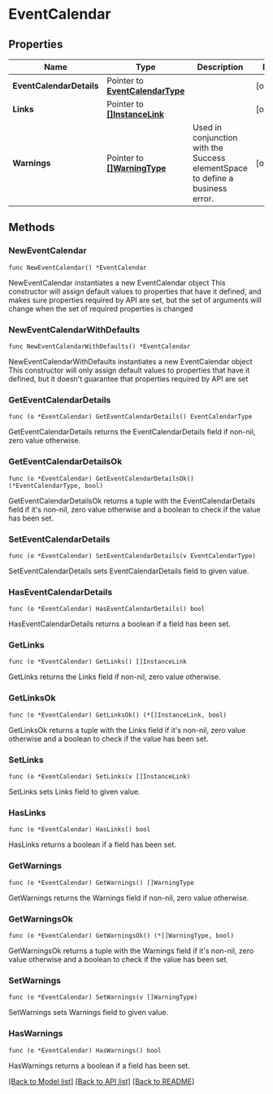 # EventCalendar

## Properties

Name | Type | Description | Notes
------------ | ------------- | ------------- | -------------
**EventCalendarDetails** | Pointer to [**EventCalendarType**](EventCalendarType.md) |  | [optional] 
**Links** | Pointer to [**[]InstanceLink**](InstanceLink.md) |  | [optional] 
**Warnings** | Pointer to [**[]WarningType**](WarningType.md) | Used in conjunction with the Success elementSpace to define a business error. | [optional] 

## Methods

### NewEventCalendar

`func NewEventCalendar() *EventCalendar`

NewEventCalendar instantiates a new EventCalendar object
This constructor will assign default values to properties that have it defined,
and makes sure properties required by API are set, but the set of arguments
will change when the set of required properties is changed

### NewEventCalendarWithDefaults

`func NewEventCalendarWithDefaults() *EventCalendar`

NewEventCalendarWithDefaults instantiates a new EventCalendar object
This constructor will only assign default values to properties that have it defined,
but it doesn't guarantee that properties required by API are set

### GetEventCalendarDetails

`func (o *EventCalendar) GetEventCalendarDetails() EventCalendarType`

GetEventCalendarDetails returns the EventCalendarDetails field if non-nil, zero value otherwise.

### GetEventCalendarDetailsOk

`func (o *EventCalendar) GetEventCalendarDetailsOk() (*EventCalendarType, bool)`

GetEventCalendarDetailsOk returns a tuple with the EventCalendarDetails field if it's non-nil, zero value otherwise
and a boolean to check if the value has been set.

### SetEventCalendarDetails

`func (o *EventCalendar) SetEventCalendarDetails(v EventCalendarType)`

SetEventCalendarDetails sets EventCalendarDetails field to given value.

### HasEventCalendarDetails

`func (o *EventCalendar) HasEventCalendarDetails() bool`

HasEventCalendarDetails returns a boolean if a field has been set.

### GetLinks

`func (o *EventCalendar) GetLinks() []InstanceLink`

GetLinks returns the Links field if non-nil, zero value otherwise.

### GetLinksOk

`func (o *EventCalendar) GetLinksOk() (*[]InstanceLink, bool)`

GetLinksOk returns a tuple with the Links field if it's non-nil, zero value otherwise
and a boolean to check if the value has been set.

### SetLinks

`func (o *EventCalendar) SetLinks(v []InstanceLink)`

SetLinks sets Links field to given value.

### HasLinks

`func (o *EventCalendar) HasLinks() bool`

HasLinks returns a boolean if a field has been set.

### GetWarnings

`func (o *EventCalendar) GetWarnings() []WarningType`

GetWarnings returns the Warnings field if non-nil, zero value otherwise.

### GetWarningsOk

`func (o *EventCalendar) GetWarningsOk() (*[]WarningType, bool)`

GetWarningsOk returns a tuple with the Warnings field if it's non-nil, zero value otherwise
and a boolean to check if the value has been set.

### SetWarnings

`func (o *EventCalendar) SetWarnings(v []WarningType)`

SetWarnings sets Warnings field to given value.

### HasWarnings

`func (o *EventCalendar) HasWarnings() bool`

HasWarnings returns a boolean if a field has been set.


[[Back to Model list]](../README.md#documentation-for-models) [[Back to API list]](../README.md#documentation-for-api-endpoints) [[Back to README]](../README.md)


